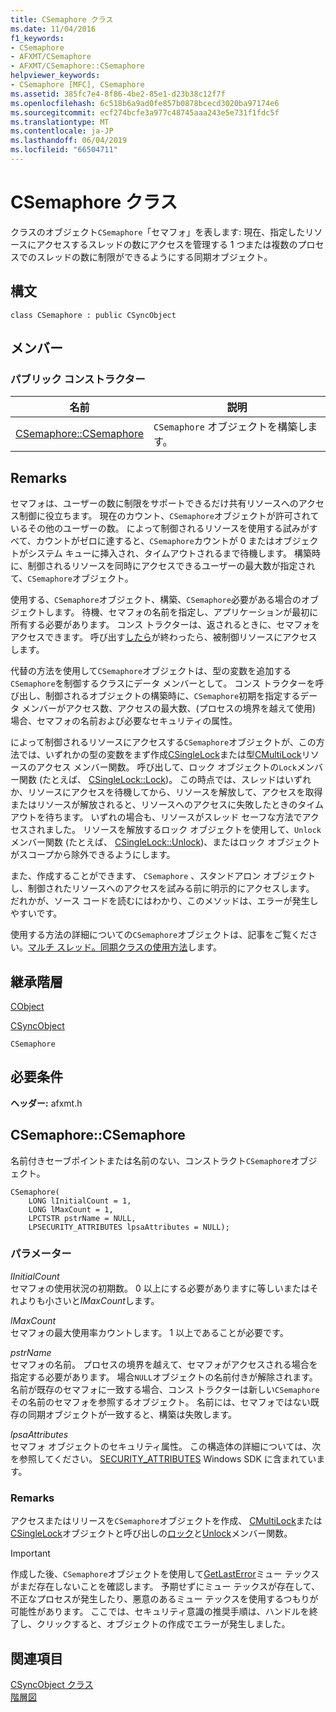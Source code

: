 ```yaml
---
title: CSemaphore クラス
ms.date: 11/04/2016
f1_keywords:
- CSemaphore
- AFXMT/CSemaphore
- AFXMT/CSemaphore::CSemaphore
helpviewer_keywords:
- CSemaphore [MFC], CSemaphore
ms.assetid: 385fc7e4-8f86-4be2-85e1-d23b38c12f7f
ms.openlocfilehash: 6c518b6a9ad0fe857b0878bcecd3020ba97174e6
ms.sourcegitcommit: ecf274bcfe3a977c48745aaa243e5e731f1fdc5f
ms.translationtype: MT
ms.contentlocale: ja-JP
ms.lasthandoff: 06/04/2019
ms.locfileid: "66504711"
---
```

# <a name="csemaphore-class"></a>CSemaphore クラス

クラスのオブジェクト`CSemaphore`「セマフォ」を表します: 現在、指定したリソースにアクセスするスレッドの数にアクセスを管理する 1 つまたは複数のプロセスでのスレッドの数に制限ができるようにする同期オブジェクト。

## <a name="syntax"></a>構文

```
class CSemaphore : public CSyncObject
```

## <a name="members"></a>メンバー

### <a name="public-constructors"></a>パブリック コンストラクター

|名前|説明|
|----------|-----------------|
|[CSemaphore::CSemaphore](#csemaphore)|`CSemaphore` オブジェクトを構築します。|

## <a name="remarks"></a>Remarks

セマフォは、ユーザーの数に制限をサポートできるだけ共有リソースへのアクセス制御に役立ちます。 現在のカウント、`CSemaphore`オブジェクトが許可されているその他のユーザーの数。 によって制御されるリソースを使用する試みがすべて、カウントがゼロに達すると、`CSemaphore`カウントが 0 またはオブジェクトがシステム キューに挿入され、タイムアウトされるまで待機します。 構築時に、制御されるリソースを同時にアクセスできるユーザーの最大数が指定されて、`CSemaphore`オブジェクト。

使用する、`CSemaphore`オブジェクト、構築、`CSemaphore`必要がある場合のオブジェクトします。 待機、セマフォの名前を指定し、アプリケーションが最初に所有する必要があります。 コンス トラクターは、返されるときに、セマフォをアクセスできます。 呼び出す[したら](../../mfc/reference/csyncobject-class.md#unlock)が終わったら、被制御リソースにアクセスします。

代替の方法を使用して`CSemaphore`オブジェクトは、型の変数を追加する`CSemaphore`を制御するクラスにデータ メンバーとして。 コンス トラクターを呼び出し、制御されるオブジェクトの構築時に、`CSemaphore`初期を指定するデータ メンバーがアクセス数、アクセスの最大数、(プロセスの境界を越えて使用) 場合、セマフォの名前および必要なセキュリティの属性。

によって制御されるリソースにアクセスする`CSemaphore`オブジェクトが、この方法では、いずれかの型の変数をまず作成[CSingleLock](../../mfc/reference/csinglelock-class.md)または型[CMultiLock](../../mfc/reference/cmultilock-class.md)リソースのアクセス メンバー関数。 呼び出して、ロック オブジェクトの`Lock`メンバー関数 (たとえば、 [CSingleLock::Lock](../../mfc/reference/csinglelock-class.md#lock))。 この時点では、スレッドはいずれか、リソースにアクセスを待機してから、リソースを解放して、アクセスを取得またはリソースが解放されると、リソースへのアクセスに失敗したときのタイムアウトを待ちます。 いずれの場合も、リソースがスレッド セーフな方法でアクセスされました。 リソースを解放するロック オブジェクトを使用して、`Unlock`メンバー関数 (たとえば、 [CSingleLock::Unlock](../../mfc/reference/csinglelock-class.md#unlock))、またはロック オブジェクトがスコープから除外できるようにします。

また、作成することができます、 `CSemaphore` 、スタンドアロン オブジェクトし、制御されたリソースへのアクセスを試みる前に明示的にアクセスします。 だれかが、ソース コードを読むにはわかり、このメソッドは、エラーが発生しやすいです。

使用する方法の詳細についての`CSemaphore`オブジェクトは、記事をご覧ください。[マルチ スレッド。同期クラスの使用方法](../../parallel/multithreading-how-to-use-the-synchronization-classes.md)します。

## <a name="inheritance-hierarchy"></a>継承階層

[CObject](../../mfc/reference/cobject-class.md)

[CSyncObject](../../mfc/reference/csyncobject-class.md)

`CSemaphore`

## <a name="requirements"></a>必要条件

**ヘッダー:** afxmt.h

##  <a name="csemaphore"></a>  CSemaphore::CSemaphore

名前付きセーブポイントまたは名前のない、コンストラクト`CSemaphore`オブジェクト。

```
CSemaphore(
    LONG lInitialCount = 1,
    LONG lMaxCount = 1,
    LPCTSTR pstrName = NULL,
    LPSECURITY_ATTRIBUTES lpsaAttributes = NULL);
```

### <a name="parameters"></a>パラメーター

*lInitialCount*<br/>
セマフォの使用状況の初期数。 0 以上にする必要がありますに等しいまたはそれよりも小さいと*lMaxCount*します。

*lMaxCount*<br/>
セマフォの最大使用率カウントします。 1 以上であることが必要です。

*pstrName*<br/>
セマフォの名前。 プロセスの境界を越えて、セマフォがアクセスされる場合を指定する必要があります。 場合`NULL`オブジェクトの名前付きが解除されます。 名前が既存のセマフォに一致する場合、コンス トラクターは新しい`CSemaphore`その名前のセマフォを参照するオブジェクト。 名前には、セマフォではない既存の同期オブジェクトが一致すると、構築は失敗します。

*lpsaAttributes*<br/>
セマフォ オブジェクトのセキュリティ属性。 この構造体の詳細については、次を参照してください。 [SECURITY_ATTRIBUTES](/previous-versions/windows/desktop/legacy/aa379560\(v=vs.85\)) Windows SDK に含まれています。

### <a name="remarks"></a>Remarks

アクセスまたはリリースを`CSemaphore`オブジェクトを作成、 [CMultiLock](../../mfc/reference/cmultilock-class.md)または[CSingleLock](../../mfc/reference/csinglelock-class.md)オブジェクトと呼び出しの[ロック](../../mfc/reference/csinglelock-class.md#lock)と[Unlock](../../mfc/reference/csinglelock-class.md#unlock)メンバー関数。

> [!IMPORTANT]
>  作成した後、`CSemaphore`オブジェクトを使用して[GetLastError](/windows/desktop/api/errhandlingapi/nf-errhandlingapi-getlasterror)ミュー テックスがまだ存在しないことを確認します。 予期せずにミュー テックスが存在して、不正なプロセスが発生したり、悪意のあるミュー テックスを使用するつもりが可能性があります。 ここでは、セキュリティ意識の推奨手順は、ハンドルを終了し、クリックすると、オブジェクトの作成でエラーが発生しました。

## <a name="see-also"></a>関連項目

[CSyncObject クラス](../../mfc/reference/csyncobject-class.md)<br/>
[階層図](../../mfc/hierarchy-chart.md)
